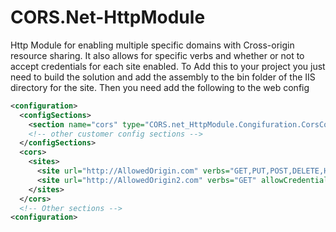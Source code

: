 # CORS.Net-HttpModule
Http Module for enabling multiple specific domains with Cross-origin resource sharing. It also allows for specific verbs and whether or not to accept credentials for each site enabled. To Add this to your project you just need to build the solution and add the assembly to the bin folder of the IIS directory for the site. Then you need add the following to the web config

```xml
<configuration>
  <configSections>
    <section name="cors" type="CORS.net_HttpModule.Congifuration.CorsConfig, CorsModule" requirePermission="false"/>
    <!-- other customer config sections -->
  </configSections>
  <cors>
    <sites>
      <site url="http://AllowedOrigin.com" verbs="GET,PUT,POST,DELETE,HEAD,PATCH,OPTIONS" />
      <site url="http://AllowedOrigin2.com" verbs="GET" allowCredentials="true" />
    </sites>
  </cors>
  <!-- Other sections -->
<configuration>

